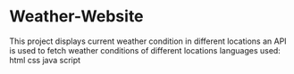 # Weather-Website
This project displays current weather condition in different locations
an API is used to fetch weather conditions of different locations
languages used:
html
css
java script
